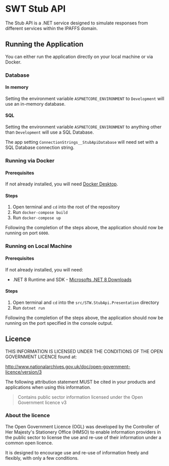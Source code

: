 # SWT Stub API

The Stub API is a .NET service designed to simulate responses from different services within the IPAFFS domain.


## Running the Application

You can either run the application directly on your local machine or via Docker.

### Database

#### In memory

Setting the environment variable `ASPNETCORE_ENVIRONMENT` to `Development` will use an in-memory database.

#### SQL

Setting the environment variable `ASPNETCORE_ENVIRONMENT` to anything other than `Development` will use a SQL Database.

The app setting `ConnectionStrings__StubApiDatabase` will need set with a SQL Database connection string.

### Running via Docker

#### Prerequisites

If not already installed, you will need [Docker Desktop](https://www.docker.com/products/docker-desktop).

#### Steps

1. Open terminal and `cd` into the root of the repository
2. Run `docker-compose build`
3. Run `docker-compose up`

Following the completion of the steps above, the application should now be running on port `6000`.

### Running on Local Machine

#### Prerequisites

If not already installed, you will need:

- .NET 8 Runtime and SDK - [Microsofts .NET 8 Downloads](https://dotnet.microsoft.com/en-us/download/dotnet/8.0)

#### Steps

1. Open terminal and `cd` into the `src/STW.StubApi.Presentation` directory
2. Run `dotnet run`

Following the completion of the steps above, the application should now be running on the port specified in the console output.


## Licence

THIS INFORMATION IS LICENSED UNDER THE CONDITIONS OF THE OPEN GOVERNMENT LICENCE found at:

<http://www.nationalarchives.gov.uk/doc/open-government-licence/version/3>

The following attribution statement MUST be cited in your products and applications when using this information.

> Contains public sector information licensed under the Open Government licence v3

### About the licence

The Open Government Licence (OGL) was developed by the Controller of Her Majesty's Stationery Office (HMSO) to enable information providers in the public sector to license the use and re-use of their information under a common open licence.

It is designed to encourage use and re-use of information freely and flexibly, with only a few conditions.